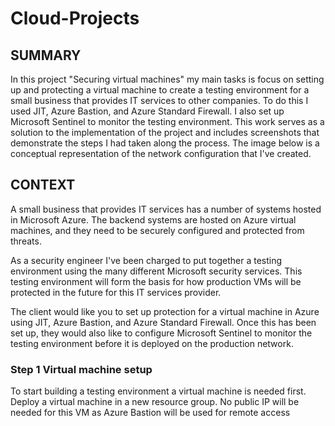 # Cloud-Projects

## SUMMARY
In this project "Securing virtual machines"  my main tasks is focus on setting up and protecting a virtual machine to create a testing environment for a small business that provides IT services to other companies. To do this I used JIT, Azure Bastion, and Azure Standard Firewall. I also set up Microsoft Sentinel to monitor the testing environment. This work serves as a solution to the implementation of the project and includes screenshots that demonstrate the steps I had taken along the process. The image below is a conceptual representation of the network configuration that I've created.

## CONTEXT
A small business that provides IT services has a number of systems hosted in Microsoft Azure. The backend systems are hosted on Azure virtual machines, and they need to be securely configured and protected from threats. 

As a security engineer I've been charged to put together a testing environment using the many different Microsoft security services. This testing environment will form the basis for how production VMs will be protected in the future for this IT services provider. 

The client would like you to set up protection for a virtual machine in Azure using JIT, Azure Bastion, and Azure Standard Firewall. Once this has been set up, they would also like to configure Microsoft Sentinel to monitor the testing environment before it is deployed on the production network. 

### Step 1 Virtual machine setup
To start building a testing environment a virtual machine is needed first. Deploy a virtual machine in a new resource group. No public IP will be needed for this VM as Azure Bastion will be used for remote access



